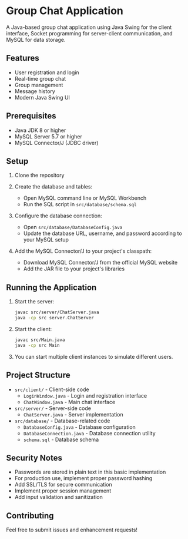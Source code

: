 # Group Chat Application

A Java-based group chat application using Java Swing for the client interface, Socket programming for server-client communication, and MySQL for data storage.

## Features

- User registration and login
- Real-time group chat
- Group management
- Message history
- Modern Java Swing UI

## Prerequisites

- Java JDK 8 or higher
- MySQL Server 5.7 or higher
- MySQL Connector/J (JDBC driver)

## Setup

1. Clone the repository
2. Create the database and tables:
   - Open MySQL command line or MySQL Workbench
   - Run the SQL script in `src/database/schema.sql`

3. Configure the database connection:
   - Open `src/database/DatabaseConfig.java`
   - Update the database URL, username, and password according to your MySQL setup

4. Add the MySQL Connector/J to your project's classpath:
   - Download MySQL Connector/J from the official MySQL website
   - Add the JAR file to your project's libraries

## Running the Application

1. Start the server:
   ```bash
   javac src/server/ChatServer.java
   java -cp src server.ChatServer
   ```

2. Start the client:
   ```bash
   javac src/Main.java
   java -cp src Main
   ```

3. You can start multiple client instances to simulate different users.

## Project Structure

- `src/client/` - Client-side code
  - `LoginWindow.java` - Login and registration interface
  - `ChatWindow.java` - Main chat interface
- `src/server/` - Server-side code
  - `ChatServer.java` - Server implementation
- `src/database/` - Database-related code
  - `DatabaseConfig.java` - Database configuration
  - `DatabaseConnection.java` - Database connection utility
  - `schema.sql` - Database schema

## Security Notes

- Passwords are stored in plain text in this basic implementation
- For production use, implement proper password hashing
- Add SSL/TLS for secure communication
- Implement proper session management
- Add input validation and sanitization

## Contributing

Feel free to submit issues and enhancement requests! 
